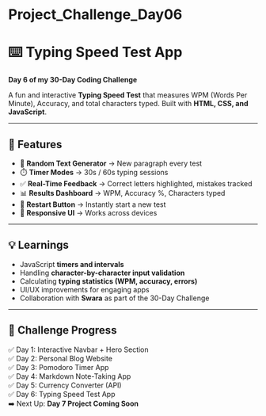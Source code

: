 # Project_Challenge_Day06

# ⌨️ Typing Speed Test App  
**Day 6 of my 30-Day Coding Challenge**  

A fun and interactive **Typing Speed Test** that measures WPM (Words Per Minute), Accuracy, and total characters typed. Built with **HTML, CSS, and JavaScript**.  

---

## 🚀 Features  
- 📝 **Random Text Generator** → New paragraph every test  
- ⏱️ **Timer Modes** → 30s / 60s typing sessions  
- ✅ **Real-Time Feedback** → Correct letters highlighted, mistakes tracked  
- 📊 **Results Dashboard** → WPM, Accuracy %, Characters typed  
- 🔁 **Restart Button** → Instantly start a new test  
- 📱 **Responsive UI** → Works across devices  

---

## 💡 Learnings  
- JavaScript **timers and intervals**  
- Handling **character-by-character input validation**  
- Calculating **typing statistics (WPM, accuracy, errors)**  
- UI/UX improvements for engaging apps  
- Collaboration with **Swara** as part of the 30-Day Challenge  

---

## 📅 Challenge Progress  
✅ Day 1: Interactive Navbar + Hero Section  
✅ Day 2: Personal Blog Website  
✅ Day 3: Pomodoro Timer App  
✅ Day 4: Markdown Note-Taking App  
✅ Day 5: Currency Converter (API)  
✅ Day 6: Typing Speed Test App  
➡️ Next Up: **Day 7 Project Coming Soon**  
